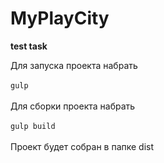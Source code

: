 # MyPlayCity
**test task**

Для запуска проекта набрать <br/><br/>
`gulp`<br/><br/>
Для сборки проекта набрать <br/> <br/> 
`gulp build`<br/><br/>
Проект будет собран в папке dist